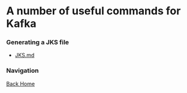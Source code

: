 # A number of useful commands for Kafka

### Generating a JKS file
- [JKS.md](https://github.com/liamsorsby/cheat-sheet/encryption/JKS.md)

### Navigation
[Back Home](../README.md)

